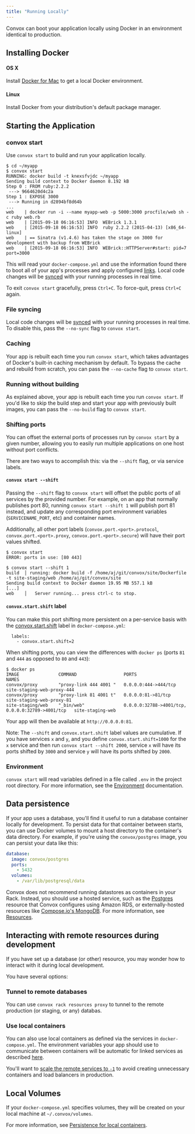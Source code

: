 ```yaml
---
title: "Running Locally"
---
```


Convox can boot your application locally using Docker in an environment identical to production.

## Installing Docker

#### OS X

Install [Docker for Mac](https://docs.docker.com/engine/installation/mac/#/docker-for-mac) to get a local Docker environment.

#### Linux

Install Docker from your distribution's default package manager.

## Starting the Application

### convox start

Use `convox start` to build and run your application locally.

    $ cd ~/myapp
    $ convox start
    RUNNING: docker build -t knexsfvjdc ~/myapp
    Sending build context to Docker daemon 8.192 kB
    Step 0 : FROM ruby:2.2.2
     ---> 9664620d4c2a
    Step 1 : EXPOSE 3000
     ---> Running in d2894bf8d64b
    ...
    web    | docker run -i --name myapp-web -p 5000:3000 procfile/web sh -c ruby web.rb
    web    | [2015-09-18 06:16:53] INFO  WEBrick 1.3.1
    web    | [2015-09-18 06:16:53] INFO  ruby 2.2.2 (2015-04-13) [x86_64-linux]
    web    | == Sinatra (v1.4.6) has taken the stage on 3000 for development with backup from WEBrick
    web    | [2015-09-18 06:16:53] INFO  WEBrick::HTTPServer#start: pid=7 port=3000

This will read your `docker-compose.yml` and use the information found there to boot all of your app's processes and apply configured [links](/gen1/linking). Local code changes will be [synced](/development/code-sync) with your running processes in real time.

To exit `convox start` gracefully, press `Ctrl+C`. To force-quit, press `Ctrl+C` again.

### File syncing

Local code changes will be [synced](/development/code-sync) with your running processes in real time. To disable this, pass the `--no-sync` flag to `convox start`.

### Caching

Your app is rebuilt each time you run `convox start`, which takes advantages of Docker's built-in caching mechanism by default. To bypass the cache and rebuild from scratch, you can pass the `--no-cache` flag to `convox start`.

### Running without building

As explained above, your app is rebuilt each time you run `convox start`. If you'd like to skip the build step and start your app with previously built images, you can pass the `--no-build` flag to `convox start`.

### Shifting ports

You can offset the external ports of processes run by `convox start` by a given number, allowing you to easily run multiple applications on one host without port conflicts.

There are two ways to accomplish this: via the `--shift` flag, or via service labels.

#### `convox start --shift`

Passing the `--shift` flag to `convox start` will offset the public ports of all services by the provided number. For example, on an app that normally publishes port 80, running `convox start --shift 1` will publish port 81 instead, and update any corresponding port environment variables (`SERVICENAME_PORT`, etc) and container names.

Additionally, all other port labels (`convox.port.<port>.protocol`, `convox.port.<port>.proxy`, `convox.port.<port>.secure`) will have their port values shifted.

```
$ convox start
ERROR: ports in use: [80 443]
```

```
$ convox start --shift 1
build  │ running: docker build -f /home/aj/git/convox/site/Dockerfile -t site-staging/web /home/aj/git/convox/site
Sending build context to Docker daemon 19.95 MB 557.1 kB
[...]
web    │   Server running... press ctrl-c to stop.
```

#### `convox.start.shift` label

You can make this port shifting more persistent on a per-service basis with the [convox.start.shift](/gen1/docker-compose-labels#convoxstart) label in `docker-compose.yml`:

```
  labels:
    - convox.start.shift=2
```

When shifting ports, you can view the differences with `docker ps` (ports `81` and `444` as opposed to `80` and `443`):

```
$ docker ps
IMAGE               COMMAND                  PORTS                                              NAMES
convox/proxy        "proxy-link 444 4001 "   0.0.0.0:444->444/tcp                               site-staging-web-proxy-444
convox/proxy        "proxy-link 81 4001 t"   0.0.0.0:81->81/tcp                                 site-staging-web-proxy-81
site-staging/web    "_bin/web"               0.0.0.0:32788->4001/tcp, 0.0.0.0:32789->4001/tcp   site-staging-web
```

Your app will then be available at `http://0.0.0.0:81`.

Note: The `--shift` and `convox.start.shift` label values are cumulative. If you have services `x` and `y`, and you define `convox.start.shift=1000` for the `x` service and then run `convox start --shift 2000`, service `x` will have its ports shifted by `3000` and service `y` will have its ports shifted by `2000`.

### Environment

`convox start` will read variables defined in a file called `.env` in the project root directory. For more information, see the [Environment](/gen1/environment#local) documentation.

## Data persistence

If your app uses a database, you'll find it useful to run a database container locally for development. To persist data for that container between starts, you can use Docker volumes to mount a host directory to the container's data directory. For example, if you're using the `convox/postgres` image, you can persist your data like this:

```yaml
database:
  image: convox/postgres
  ports:
    - 5432
  volumes:
    - /var/lib/postgresql/data
```

Convox does not recommend running datastores as containers in your Rack. Instead, you should use a hosted service, such as the [Postgres](/gen1/resources) resource that Convox configures using Amazon RDS, or externally-hosted resources like [Compose.io's MongoDB](https://www.compose.com/mongodb). For more information, see [Resources](/gen1/resources).

## Interacting with remote resources during development

If you have set up a database (or other) resource, you may wonder how to interact with it during local development.

You have several options:

### Tunnel to remote databases

You can use `convox rack resources proxy` to tunnel to the remote production (or staging, or any) databas.

### Use local containers

You can also use local containers as defined via the services in `docker-compose.yml`. The environment variables your app should use to communicate between containers will be automatic for linked services as described [here](/gen1/environment#linking).

You'll want to [scale the remote services to `-1`](/gen1/scaling#scaling-down-unused-services) to avoid creating unnecessary containers and load balancers in production.

## Local Volumes

If your `docker-compose.yml` specifies volumes, they will be created on your local machine at `~/.convox/volumes`.

For more information, see [Persistence for local containers](/deployment/volumes#persistence-for-local-containers).
